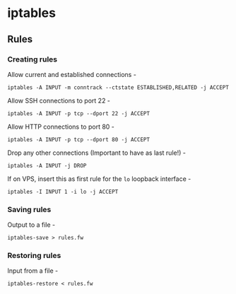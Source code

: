 # iptables

## Rules

### Creating rules

Allow current and established connections -

`iptables -A INPUT -m conntrack --ctstate ESTABLISHED,RELATED -j ACCEPT`

Allow SSH connections to port 22 -

`iptables -A INPUT -p tcp --dport 22 -j ACCEPT`

Allow HTTP connections to port 80 - 

`iptables -A INPUT -p tcp --dport 80 -j ACCEPT`

Drop any other connections (Important to have as last rule!) -

`iptables -A INPUT -j DROP`

If on VPS, insert this as first rule for the `lo` loopback interface -

`iptables -I INPUT 1 -i lo -j ACCEPT`

### Saving rules

Output to a file -

`iptables-save > rules.fw`

### Restoring rules

Input from a file -

`iptables-restore < rules.fw`
